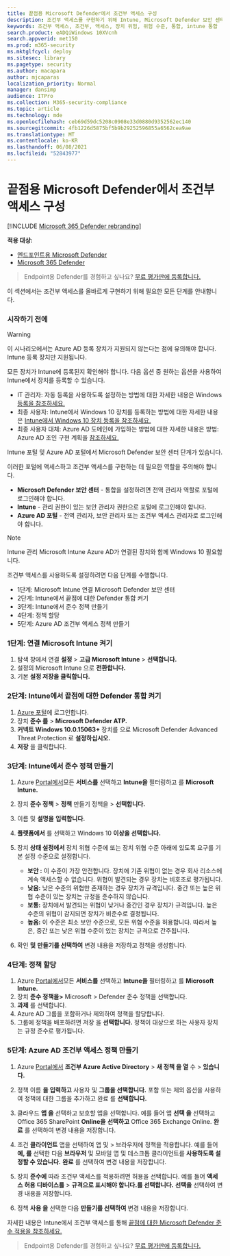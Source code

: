 ```yaml
---
title: 끝점용 Microsoft Defender에서 조건부 액세스 구성
description: 조건부 액세스를 구현하기 위해 Intune, Microsoft Defender 보안 센터 및 Azure에서 수행해야 하는 단계에 대해 자세히 알아보십시오.
keywords: 조건부 액세스, 조건부, 액세스, 장치 위험, 위험 수준, 통합, intune 통합
search.product: eADQiWindows 10XVcnh
search.appverid: met150
ms.prod: m365-security
ms.mktglfcycl: deploy
ms.sitesec: library
ms.pagetype: security
ms.author: macapara
author: mjcaparas
localization_priority: Normal
manager: dansimp
audience: ITPro
ms.collection: M365-security-compliance
ms.topic: article
ms.technology: mde
ms.openlocfilehash: ceb69d59dc5208c0908e33d0880d9352562ec140
ms.sourcegitcommit: 4fb1226d5875bf5b9b29252596855a6562cea9ae
ms.translationtype: MT
ms.contentlocale: ko-KR
ms.lasthandoff: 06/08/2021
ms.locfileid: "52843977"
---
```

# <a name="configure-conditional-access-in-microsoft-defender-for-endpoint"></a>끝점용 Microsoft Defender에서 조건부 액세스 구성

[!INCLUDE [Microsoft 365 Defender rebranding](../../includes/microsoft-defender.md)]

**적용 대상:**
- [엔드포인트용 Microsoft Defender](https://go.microsoft.com/fwlink/p/?linkid=2154037)
- [Microsoft 365 Defender](https://go.microsoft.com/fwlink/?linkid=2118804)

>Endpoint용 Defender를 경험하고 싶나요? [무료 평가판에 등록합니다.](https://www.microsoft.com/microsoft-365/windows/microsoft-defender-atp?ocid=docs-wdatp-assignaccess-abovefoldlink)

이 섹션에서는 조건부 액세스를 올바르게 구현하기 위해 필요한 모든 단계를 안내합니다.

### <a name="before-you-begin"></a>시작하기 전에
>[!WARNING]
>이 시나리오에서는 Azure AD 등록 장치가 지원되지 않는다는 점에 유의해야 합니다.</br>
>Intune 등록 장치만 지원됩니다.


모든 장치가 Intune에 등록된지 확인해야 합니다. 다음 옵션 중 원하는 옵션을 사용하여 Intune에서 장치를 등록할 수 있습니다.


- IT 관리자: 자동 등록을 사용하도록 설정하는 방법에 대한 자세한 내용은 Windows [등록을 참조하세요.](/intune/windows-enroll#enable-windows-10-automatic-enrollment)
- 최종 사용자: Intune에서 Windows 10 장치를 등록하는 방법에 대한 자세한 내용은 [Intune에서 Windows 10 장치 등록을 참조하세요.](/intune/quickstart-enroll-windows-device)
- 최종 사용자 대체: Azure AD 도메인에 가입하는 방법에 대한 자세한 내용은 방법: Azure AD 조인 구현 계획을 [참조하세요.](/azure/active-directory/devices/azureadjoin-plan)



Intune 포털 및 Azure AD 포털에서 Microsoft Defender 보안 센터 단계가 있습니다.

이러한 포털에 액세스하고 조건부 액세스를 구현하는 데 필요한 역할을 주의해야 합니다.
- **Microsoft Defender 보안 센터** - 통합을 설정하려면 전역 관리자 역할로 포털에 로그인해야 합니다.
- **Intune** - 관리 권한이 있는 보안 관리자 권한으로 포털에 로그인해야 합니다. 
- **Azure AD 포털** - 전역 관리자, 보안 관리자 또는 조건부 액세스 관리자로 로그인해야 합니다.


> [!NOTE]
> Intune 관리 Microsoft Intune Azure AD가 연결된 장치와 함께 Windows 10 필요합니다.

조건부 액세스를 사용하도록 설정하려면 다음 단계를 수행합니다.
- 1단계: Microsoft Intune 연결 Microsoft Defender 보안 센터
- 2단계: Intune에서 끝점에 대한 Defender 통합 켜기
- 3단계: Intune에서 준수 정책 만들기
- 4단계: 정책 할당 
- 5단계: Azure AD 조건부 액세스 정책 만들기


### <a name="step-1-turn-on-the-microsoft-intune-connection"></a>1단계: 연결 Microsoft Intune 켜기
1. 탐색 창에서 연결 **설정**  >  **고급 Microsoft Intune**  >  **선택합니다.**
2. 설정의 Microsoft Intune 으로 **전환합니다.**
3. 기본 **설정 저장을 클릭합니다.**


### <a name="step-2-turn-on-the-defender-for-endpoint-integration-in-intune"></a>2단계: Intune에서 끝점에 대한 Defender 통합 켜기
1. [Azure 포털](https://portal.azure.com)에 로그인합니다.
2. 장치 **준수 를**  >  **Microsoft Defender ATP.**
3. **커넥트 Windows 10.0.15063+** 장치를 으로 Microsoft Defender Advanced Threat Protection 로 **설정하십시오.**
4. **저장** 을 클릭합니다.


### <a name="step-3-create-the-compliance-policy-in-intune"></a>3단계: Intune에서 준수 정책 만들기
1. Azure [Portal에서](https://portal.azure.com)모든 **서비스를** 선택하고 **Intune을** 필터링하고 를 **Microsoft Intune.**
2. 장치 **준수 정책**  >  **정책** 만들기 정책을  >  **선택합니다.**
3. 이름 및 **설명을** **입력합니다.**
4. **플랫폼에서** 를 선택하고 Windows 10 **이상을 선택합니다.**
5. 장치 **상태 설정에서**  장치 위협 수준에 또는 장치 위협 수준 아래에 있도록 요구를 기본 설정 수준으로 설정합니다.

   - **보안 :** 이 수준이 가장 안전합니다. 장치에 기존 위협이 없는 경우 회사 리소스에 계속 액세스할 수 없습니다. 위협이 발견되는 경우 장치는 비호조로 평가됩니다.
   - **낮음:** 낮은 수준의 위협만 존재하는 경우 장치가 규격입니다. 중간 또는 높은 위협 수준이 있는 장치는 규정을 준수하지 않습니다.
   - **보통:** 장치에서 발견되는 위협이 낮거나 중간인 경우 장치가 규격입니다. 높은 수준의 위협이 감지되면 장치가 비준수로 결정됩니다.
   - **높음:** 이 수준은 최소 보안 수준으로, 모든 위협 수준을 허용합니다. 따라서 높은, 중간 또는 낮은 위협 수준이 있는 장치는 규격으로 간주됩니다.

6. 확인 **및** **만들기를 선택하여** 변경 내용을 저장하고 정책을 생성합니다.

### <a name="step-4-assign-the-policy"></a>4단계: 정책 할당
1. Azure [Portal에서](https://portal.azure.com)모든 **서비스를** 선택하고 **Intune을** 필터링하고 를 **Microsoft Intune.**
2. 장치 **준수 정책을>** Microsoft  >   Defender 준수 정책을 선택합니다.
3. **과제** 를 선택합니다.
4. Azure AD 그룹을 포함하거나 제외하여 정책을 할당합니다.
5. 그룹에 정책을 배포하려면 저장 을 **선택합니다.** 정책이 대상으로 하는 사용자 장치는 규정 준수로 평가됩니다.

### <a name="step-5-create-an-azure-ad-conditional-access-policy"></a>5단계: Azure AD 조건부 액세스 정책 만들기
1. Azure [Portal에서](https://portal.azure.com) **조건부 Azure Active Directory**  >  **새 정책 을 열** 수  >  **있습니다.**
2. 정책 이름 **을 입력하고** 사용자 및 **그룹을 선택합니다.** 포함 또는 제외 옵션을 사용하여 정책에 대한 그룹을 추가하고 완료 를 **선택합니다.**
3. 클라우드 **앱 을** 선택하고 보호할 앱을 선택합니다. 예를 들어 앱 **선택 을** 선택하고 Office 365 SharePoint **Online을** **선택하고** Office 365 Exchange Online. **완료** 를 선택하여 변경 내용을 저장합니다.

4. 조건 **클라이언트** 앱을 선택하여 앱 및  >   브라우저에 정책을 적용합니다. 예를 들어 **예, 를** 선택한 다음 **브라우저** 및 모바일 앱 및 데스크톱 클라이언트를 **사용하도록 설정할 수 있습니다.** **완료** 를 선택하여 변경 내용을 저장합니다.

5. 장치 **준수에** 따라 조건부 액세스를 적용하려면 허용을 선택합니다. 예를 들어 **액세스 허용 디바이스를**  >  **규격으로 표시해야 합니다.를 선택합니다.** **선택을** 선택하여 변경 내용을 저장합니다.

6. 정책 **사용 을** 선택한 다음 **만들기를 선택하여** 변경 내용을 저장합니다.

자세한 내용은 Intune에서 조건부 액세스를 통해 [끝점에 대한 Microsoft Defender 준수 적용을 참조하세요.](/intune/advanced-threat-protection)

>Endpoint용 Defender를 경험하고 싶나요? [무료 평가판에 등록합니다.](https://www.microsoft.com/microsoft-365/windows/microsoft-defender-atp?ocid=docs-wdatp-conditionalaccess-belowfoldlink)
